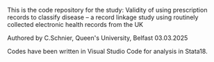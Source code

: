 This is the code repository for the study: 
Validity of using prescription records to classify disease – a record linkage study using routinely collected electronic health records from the UK

Authored by C.Schnier, Queen's University, Belfast
03.03.2025

Codes have been written in Visual Studio Code for analysis in Stata18.
